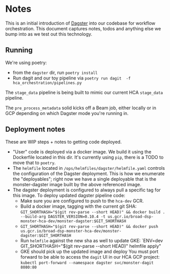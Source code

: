 # Notes

This is an initial introduction of [Dagster](https://dagster.io)
into our codebase for workflow orchestration. This document captures notes,
todos and anything else we bump into as we test out this technology.

## Running
We're using poetry:
* from the `dagster` dir, run `poetry install`
* Run dagit and our toy pipeline via `poetry run dagit  -f hca_orchestration/pipelines.py`

The `stage_data` pipeline is being built to mimic our current HCA `stage_data` pipeline.

The `pre_process_metadata` solid kicks off a Beam job, either locally or in GCP depending
on which Dagster mode you're running in.

## Deployment notes
These are WIP steps + notes to getting code deployed.

* "User" code is deployed via a docker image. We build it using the Dockerfile located in this dir. It's currently
using `pip`, there is a TODO to move that to `poetry`.
* The `helmfile` located in `/ops/helmfiles/dagster/helmfile.yaml` controls the configuration of the Dagster
deployment. This is how we enumerate the "deployables"; right now we have a single deployable that is the
  monster-dagster image built by the above referenced image.
* The dagster deployment is configured to always pull a specific tag for this image.
  To deploy updated dagster pipeline code:
  * Make sure you are configured to push to the `hca-dev` GCR.
  * Build a docker image, tagging with the current git SHA: `GIT_SHORTHASH="$(git rev-parse --short HEAD)" && docker build . --build-arg DAGSTER_VERSION=0.10.4 -t us.gcr.io/broad-dsp-monster-hca-dev/monster-dagster:$GIT_SHORTHASH`
  * `GIT_SHORTHASH="$(git rev-parse --short HEAD)" && docker push  us.gcr.io/broad-dsp-monster-hca-dev/monster-dagster:$GIT_SHORTHASH`
  * Run `helmfile` against the new sha as well to update GKE: `ENV=dev GIT_SHORTHASH="$(git rev-parse --short HEAD)" helmfile apply"
  * GKE should pick up the updated image and deploy
You must port forward to be able to access the `dagit` UI in our HCA GCP project: `kubectl port-forward --namespace dagster svc/monster-dagit 8080:80`
